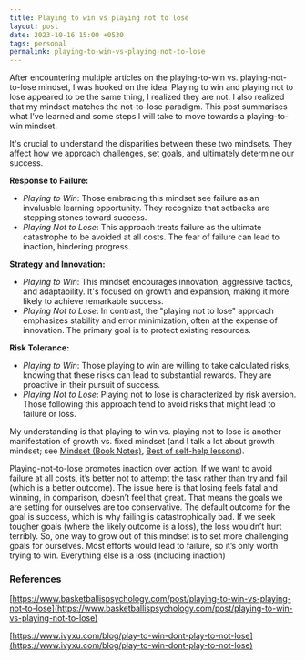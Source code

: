 ```yaml
---
title: Playing to win vs playing not to lose
layout: post
date: 2023-10-16 15:00 +0530
tags: personal
permalink: playing-to-win-vs-playing-not-to-lose
---
```


After encountering multiple articles on the playing-to-win vs. playing-not-to-lose mindset, I was hooked on the idea. Playing to win and playing not to lose appeared to be the same thing, I realized they are not. I also realized that my mindset matches the not-to-lose paradigm. This post summarises what I’ve learned and some steps I will take to move towards a playing-to-win mindset.

It's crucial to understand the disparities between these two mindsets. They affect how we approach challenges, set goals, and ultimately determine our success.

**Response to Failure:**

- *Playing to Win*: Those embracing this mindset see failure as an invaluable learning opportunity. They recognize that setbacks are stepping stones toward success.
- *Playing Not to Lose*: This approach treats failure as the ultimate catastrophe to be avoided at all costs. The fear of failure can lead to inaction, hindering progress.

**Strategy and Innovation:**

- *Playing to Win*: This mindset encourages innovation, aggressive tactics, and adaptability. It's focused on growth and expansion, making it more likely to achieve remarkable success.
- *Playing Not to Lose*: In contrast, the "playing not to lose" approach emphasizes stability and error minimization, often at the expense of innovation. The primary goal is to protect existing resources.

**Risk Tolerance:**

- *Playing to Win*: Those playing to win are willing to take calculated risks, knowing that these risks can lead to substantial rewards. They are proactive in their pursuit of success.
- *Playing Not to Lose*: Playing not to lose is characterized by risk aversion. Those following this approach tend to avoid risks that might lead to failure or loss.

My understanding is that playing to win vs. playing not to lose is another manifestation of growth vs. fixed mindset (and I talk a lot about growth mindset; see [Mindset (Book Notes)](/mindset), [Best of self-help lessons](/best-of-self-help-lessons)).

Playing-not-to-lose promotes inaction over action. If we want to avoid failure at all costs, it’s better not to attempt the task rather than try and fail (which is a better outcome). The issue here is that losing feels fatal and winning, in comparison, doesn’t feel that great. That means the goals we are setting for ourselves are too conservative. The default outcome for the goal is success, which is why failing is catastrophically bad. If we seek tougher goals (where the likely outcome is a loss), the loss wouldn’t hurt terribly. So, one way to grow out of this mindset is to set more challenging goals for ourselves. Most efforts would lead to failure, so it’s only worth trying to win. Everything else is a loss (including inaction)

### References

[https://www.basketballispsychology.com/post/playing-to-win-vs-playing-not-to-lose](https://www.basketballispsychology.com/post/playing-to-win-vs-playing-not-to-lose)

[https://www.ivyxu.com/blog/play-to-win-dont-play-to-not-lose](https://www.ivyxu.com/blog/play-to-win-dont-play-to-not-lose)